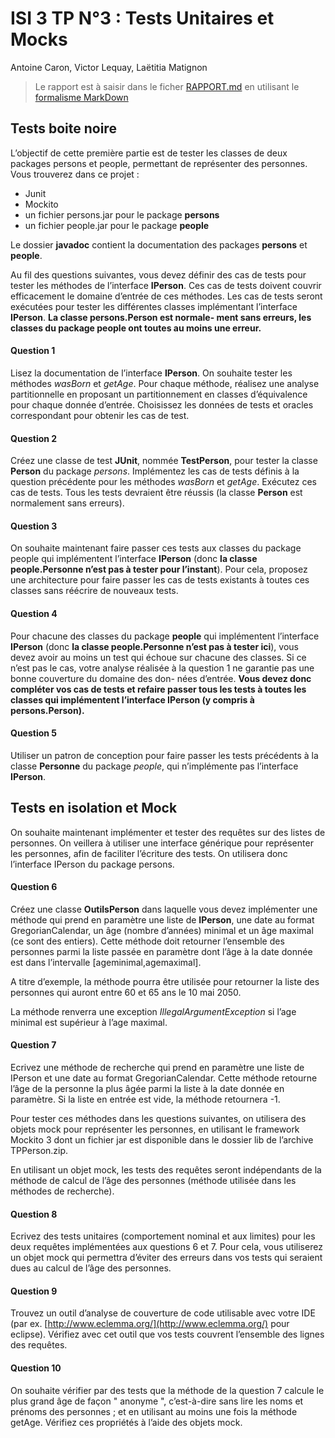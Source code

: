 # ISI 3 TP N°3 : Tests Unitaires et Mocks
Antoine Caron, Victor Lequay, Laëtitia Matignon

>Le rapport est à saisir dans le ficher [RAPPORT.md](RAPPORT.md) en utilisant le [formalisme MarkDown](https://guides.github.com/features/mastering-markdown/)

## Tests boite noire

L’objectif de cette première partie est de tester les classes de deux packages persons et people, permettant de représenter des personnes.
Vous trouverez dans ce projet :
* Junit
* Mockito
* un fichier persons.jar pour le package **persons**
* un fichier people.jar pour le package **people**

Le dossier **javadoc** contient la documentation des packages **persons** et **people**.


Au fil des questions suivantes, vous devez définir des cas de tests pour tester les méthodes de l’interface **IPerson**. 
Ces cas de tests doivent couvrir efficacement le domaine d’entrée de ces méthodes. 
Les cas de tests seront exécutées pour tester les différentes classes implémentant l’interface **IPerson**. 
**La classe persons.Person est normale- ment sans erreurs, les classes du package people ont toutes au moins une erreur.**


#### Question 1 

Lisez la documentation de l’interface **IPerson**. 
On souhaite tester les méthodes *wasBorn* et *getAge*. 
Pour chaque méthode, réalisez une analyse partitionnelle en proposant un partitionnement en classes d’équivalence pour chaque donnée d’entrée. 
Choisissez les données de tests et oracles correspondant pour obtenir les cas de test.

#### Question 2 

Créez une classe de test **JUnit**, nommée **TestPerson**, pour tester la classe **Person** du package *persons*. 
Implémentez les cas de tests définis à la question précédente pour les méthodes *wasBorn* et *getAge*. Exécutez ces cas de tests. 
Tous les tests devraient être réussis (la classe **Person** est normalement sans erreurs).

#### Question 3 

On souhaite maintenant faire passer ces tests aux classes du package people qui implémentent l’interface **IPerson** (donc **la classe people.Personne n’est pas à tester pour l’instant**). 
Pour cela, proposez une architecture pour faire passer les cas de tests existants à toutes ces classes sans réécrire de nouveaux tests.

#### Question 4 

Pour chacune des classes du package **people** qui implémentent l’interface **IPerson** (donc **la classe people.Personne n’est pas à tester ici**), vous devez avoir au moins un test qui échoue sur chacune des classes. 
Si ce n’est pas le cas, votre analyse réalisée à la question 1 ne garantie pas une bonne couverture du domaine des don- nées d’entrée. 
**Vous devez donc compléter vos cas de tests et refaire passer tous les tests à toutes les classes qui implémentent l’interface IPerson (y compris à persons.Person).**

#### Question 5 
Utiliser un patron de conception pour faire passer les tests précédents à la classe **Personne** du package *people*, qui n’implémente pas l’interface **IPerson**.

## Tests en isolation et Mock


On souhaite maintenant implémenter et tester des requêtes sur des listes de personnes. On veillera à utiliser une interface générique pour représenter les personnes, afin de faciliter l’écriture des tests. On utilisera donc l’interface IPerson du package persons.

#### Question 6 

Créez une classe **OutilsPerson** dans laquelle vous devez implémenter une méthode qui prend en paramètre une liste de **IPerson**, une date au format GregorianCalendar, un âge (nombre d’années) minimal et un âge maximal (ce sont des entiers). 
Cette méthode doit retourner l’ensemble des personnes parmi la liste passée en paramètre dont l’âge à la date donnée est dans l’intervalle [ageminimal,agemaximal].

A titre d’exemple, la méthode pourra être utilisée pour retourner la liste des personnes qui auront entre 60 et 65 ans le 10 mai 2050.

La méthode renverra une exception *IllegalArgumentException* si l’age minimal est supérieur à l’age maximal.


#### Question 7 

Ecrivez une méthode de recherche qui prend en paramètre une liste de IPerson et une date au format GregorianCalendar. Cette méthode retourne l’âge de la personne la plus âgée parmi la liste à la date donnée en paramètre. Si la liste en entrée est vide, la méthode retournera -1.

Pour tester ces méthodes dans les questions suivantes, on utilisera des objets mock pour représenter les personnes, en utilisant le framework Mockito 3 dont un fichier jar est disponible dans le dossier lib de l’archive TPPerson.zip.

En utilisant un objet mock, les tests des requêtes seront indépendants de la méthode de calcul de l’âge des personnes (méthode utilisée dans les méthodes de recherche).

#### Question 8
 
Ecrivez des tests unitaires (comportement nominal et aux limites) pour les deux requêtes implémentées aux questions 6 et 7. Pour cela, vous utiliserez un objet mock qui permettra d’éviter des erreurs dans vos tests qui seraient dues au calcul de l’âge des personnes.

#### Question 9 

Trouvez un outil d’analyse de couverture de code utilisable avec votre IDE (par ex. [http://www.eclemma.org/](http://www.eclemma.org/) pour eclipse). 
Vérifiez avec cet outil que vos tests couvrent l’ensemble des lignes des requêtes.

#### Question 10 
On souhaite vérifier par des tests que la méthode de la question 7 calcule le plus grand âge de façon " anonyme ", c’est-à-dire sans lire les noms et prénoms des personnes ; et en utilisant au moins une fois la méthode getAge. 
Vérifiez ces propriétés à l’aide des objets mock.
